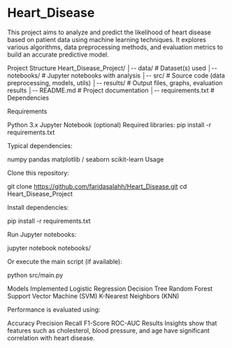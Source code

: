 # Heart_Disease
This project aims to analyze and predict the likelihood of heart disease based on patient data using machine learning techniques. It explores various algorithms, data preprocessing methods, and evaluation metrics to build an accurate predictive model.

Project Structure Heart_Disease_Project/ │-- data/ # Dataset(s) used │-- notebooks/ # Jupyter notebooks with analysis │-- src/ # Source code (data preprocessing, models, utils) │-- results/ # Output files, graphs, evaluation results │-- README.md # Project documentation │-- requirements.txt # Dependencies

Requirements

Python 3.x Jupyter Notebook (optional) Required libraries: pip install -r requirements.txt

Typical dependencies:

numpy pandas matplotlib / seaborn scikit-learn Usage

Clone this repository:

git clone https://github.com/faridasalahh/Heart_Disease.git cd Heart_Disease_Project

Install dependencies:

pip install -r requirements.txt

Run Jupyter notebooks:

jupyter notebook notebooks/

Or execute the main script (if available):

python src/main.py

Models Implemented Logistic Regression Decision Tree Random Forest Support Vector Machine (SVM) K-Nearest Neighbors (KNN)

Performance is evaluated using:

Accuracy Precision Recall F1-Score ROC-AUC Results Insights show that features such as cholesterol, blood pressure, and age have significant correlation with heart disease.
